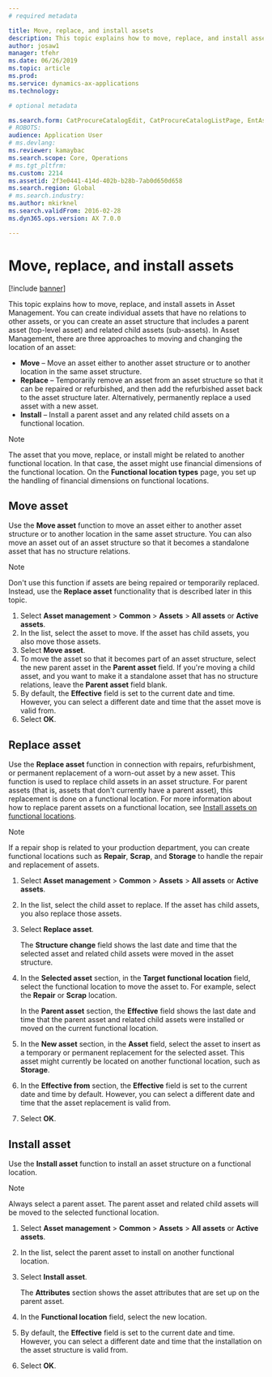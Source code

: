 ```yaml
---
# required metadata

title: Move, replace, and install assets
description: This topic explains how to move, replace, and install assets in Asset Management.
author: josaw1
manager: tfehr
ms.date: 06/26/2019
ms.topic: article
ms.prod: 
ms.service: dynamics-ax-applications
ms.technology: 

# optional metadata

ms.search.form: CatProcureCatalogEdit, CatProcureCatalogListPage, EntAssetObjectReplace, EntAssetObjectInstallLookup, EntAssetObjectMove
# ROBOTS: 
audience: Application User
# ms.devlang: 
ms.reviewer: kamaybac
ms.search.scope: Core, Operations
# ms.tgt_pltfrm: 
ms.custom: 2214
ms.assetid: 2f3e0441-414d-402b-b28b-7ab0d650d658
ms.search.region: Global
# ms.search.industry: 
ms.author: mkirknel
ms.search.validFrom: 2016-02-28
ms.dyn365.ops.version: AX 7.0.0

---
```


# Move, replace, and install assets

[!include [banner](../../includes/banner.md)]

 

This topic explains how to move, replace, and install assets in Asset Management. You can create individual assets that have no relations to other assets, or you can create an asset structure that includes a parent asset (top-level asset) and related child assets (sub-assets). In Asset Management, there are three approaches to moving and changing the location of an asset:

- **Move** – Move an asset either to another asset structure or to another location in the same asset structure.
- **Replace** – Temporarily remove an asset from an asset structure so that it can be repaired or refurbished, and then add the refurbished asset back to the asset structure later. Alternatively, permanently replace a used asset with a new asset.
- **Install** – Install a parent asset and any related child assets on a functional location.

> [!NOTE]
> The asset that you move, replace, or install might be related to another functional location. In that case, the asset might use financial dimensions of the functional location. On the **Functional location types** page, you set up the handling of financial dimensions on functional locations.

## Move asset

Use the **Move asset** function to move an asset either to another asset structure or to another location in the same asset structure. You can also move an asset out of an asset structure so that it becomes a standalone asset that has no structure relations.

> [!NOTE]
> Don't use this function if assets are being repaired or temporarily replaced. Instead, use the **Replace asset** functionality that is described later in this topic.

1. Select **Asset management** \> **Common** \> **Assets** \> **All assets** or **Active assets**.
2. In the list, select the asset to move. If the asset has child assets, you also move those assets.
3. Select **Move asset**.
4. To move the asset so that it becomes part of an asset structure, select the new parent asset in the **Parent asset** field. If you're moving a child asset, and you want to make it a standalone asset that has no structure relations, leave the **Parent asset** field blank.
5. By default, the **Effective** field is set to the current date and time. However, you can select a different date and time that the asset move is valid from.
6. Select **OK**.

## Replace asset

Use the **Replace asset** function in connection with repairs, refurbishment, or permanent replacement of a worn-out asset by a new asset. This function is used to replace child assets in an asset structure. For parent assets (that is, assets that don't currently have a parent asset), this replacement is done on a functional location. For more information about how to replace parent assets on a functional location, see [Install assets on functional locations](../functional-locations/install-objects-on-functional-locations.md).

> [!NOTE]
> If a repair shop is related to your production department, you can create functional locations such as **Repair**, **Scrap**, and **Storage** to handle the repair and replacement of assets.

1. Select **Asset management** \> **Common** \> **Assets** \> **All assets** or **Active assets**.
2. In the list, select the child asset to replace. If the asset has child assets, you also replace those assets.
3. Select **Replace asset**.

    The **Structure change** field shows the last date and time that the selected asset and related child assets were moved in the asset structure.

4. In the **Selected asset** section, in the **Target functional location** field, select the functional location to move the asset to. For example, select the **Repair** or **Scrap** location.

    In the **Parent asset** section, the **Effective** field shows the last date and time that the parent asset and related child assets were installed or moved on the current functional location.

5. In the **New asset** section, in the **Asset** field, select the asset to insert as a temporary or permanent replacement for the selected asset. This asset might currently be located on another functional location, such as **Storage**.
7. In the **Effective from** section, the **Effective** field is set to the current date and time by default. However, you can select a different date and time that the asset replacement is valid from.
8. Select **OK**.

## Install asset

Use the **Install asset** function to install an asset structure on a functional location.

> [!NOTE]
> Always select a parent asset. The parent asset and related child assets will be moved to the selected functional location.

1. Select **Asset management** \> **Common** \> **Assets** \> **All assets** or **Active assets**.
2. In the list, select the parent asset to install on another functional location.
3. Select **Install asset**.

    The **Attributes** section shows the asset attributes that are set up on the parent asset.

4. In the **Functional location** field, select the new location.
5. By default, the **Effective** field is set to the current date and time. However, you can select a different date and time that the installation on the asset structure is valid from.
6. Select **OK**.
